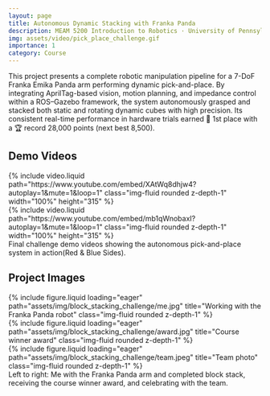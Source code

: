 ```yaml
---
layout: page
title: Autonomous Dynamic Stacking with Franka Panda
description: MEAM 5200 Introduction to Robotics · University of Pennsylvania · Fall 2024 · 🏆 Course Winner
img: assets/video/pick_place_challenge.gif
importance: 1
category: Course
---
```


This project presents a complete robotic manipulation pipeline for a 7-DoF Franka Emika Panda arm performing dynamic pick-and-place. By integrating AprilTag-based vision, motion planning, and impedance control within a ROS–Gazebo framework, the system autonomously grasped and stacked both static and rotating dynamic cubes with high precision. Its consistent real-time performance in hardware trials earned 🥇 1st place with a 🏆 record 28,000 points (next best 8,500).

## Demo Videos

<div class="row justify-content-center mt-3">
    <div class="col-md-5 mt-3 mt-md-0">
        {% include video.liquid path="https://www.youtube.com/embed/XAtWq8dhjw4?autoplay=1&mute=1&loop=1" class="img-fluid rounded z-depth-1" width="100%" height="315" %}
    </div>
    <div class="col-md-5 mt-3 mt-md-0">
        {% include video.liquid path="https://www.youtube.com/embed/mb1qWnobaxI?autoplay=1&mute=1&loop=1" class="img-fluid rounded z-depth-1" width="100%" height="315" %}
    </div>
</div>
<div class="caption">
    Final challenge demo videos showing the autonomous pick-and-place system in action(Red & Blue Sides).
</div>

## Project Images

<div class="row justify-content-center align-items-center">
    <div class="col-sm-4 mt-3 mt-md-0">
        {% include figure.liquid loading="eager" path="assets/img/block_stacking_challenge/me.jpg" title="Working with the Franka Panda robot" class="img-fluid rounded z-depth-1" %}
    </div>
    <div class="col-sm-3 mt-3 mt-md-0">
        {% include figure.liquid loading="eager" path="assets/img/block_stacking_challenge/award.jpg" title="Course winner award" class="img-fluid rounded z-depth-1" %}
    </div>
    <div class="col-sm-5 mt-3 mt-md-0">
        {% include figure.liquid loading="eager" path="assets/img/block_stacking_challenge/team.jpeg" title="Team photo" class="img-fluid rounded z-depth-1" %}
    </div>
</div>
<div class="caption">
    Left to right: Me with the Franka Panda arm and completed block stack, receiving the course winner award, and celebrating with the team.
</div>
